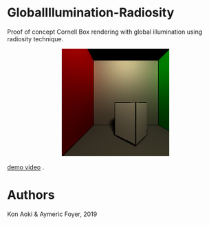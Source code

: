 # GlobalIllumination-Radiosity
Proof of concept Cornell Box rendering with global illumination using radiosity technique.
<p align="center">
    <img  width="250" height="250" src="https://raw.githubusercontent.com/afoyer/GlobalIllumination-Radiosity/master/Screenshot.PNG">
</p>

[demo video](https://youtu.be/HUUy67lb5YA) .
# Authors
Kon Aoki & Aymeric Foyer, 2019
